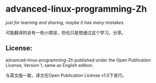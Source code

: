 # advanced-linux-programming-Zh

*just for learning and sharing, maybe it has many mistakes.*  

可能翻译的会有一些小错误，但也只是想通过这个学习，分享。

## License: 
advanced-linux-programming-Zh published under the Open Publication License, Version 1, same as English edition.  

与英文版一致，译文在Open Publication License v1.0下发行。
